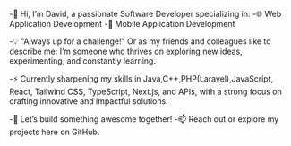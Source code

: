 -👋 Hi, I’m David, a passionate Software Developer specializing in:
-🌐 Web Application Development
-📱 Mobile Application Development

-💡 "Always up for a challenge!"
Or as my friends and colleagues like to describe me: I’m someone who thrives on exploring new ideas, experimenting, and constantly learning.

-⚡ Currently sharpening my skills in Java,C++,PHP(Laravel),JavaScript, React, Tailwind CSS, TypeScript, Next.js, and APIs, with a strong focus on crafting innovative and impactful solutions.

-🚀 Let’s build something awesome together!
-📫 Reach out or explore my projects here on GitHub.

